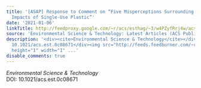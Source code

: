 ```yaml
---
title: '[ASAP] Response to Comment on “Five Misperceptions Surrounding the Environmental
  Impacts of Single-Use Plastic”'
date: '2021-01-06'
linkTitle: http://feedproxy.google.com/~r/acs/esthag/~3/w4PZyfRrj4w/acs.est.0c08671
source: 'Environmental Science & Technology: Latest Articles (ACS Publications)'
description: '<div><cite>Environmental Science & Technology</cite></div><div>DOI:
  10.1021/acs.est.0c08671</div><img src="http://feeds.feedburner.com/~r/acs/esthag/~4/w4PZyfRrj4w"
  height="1" width="1" ...'
disable_comments: true
---
```

<div><cite>Environmental Science & Technology</cite></div><div>DOI: 10.1021/acs.est.0c08671</div><img src="http://feeds.feedburner.com/~r/acs/esthag/~4/w4PZyfRrj4w" height="1" width="1" ...